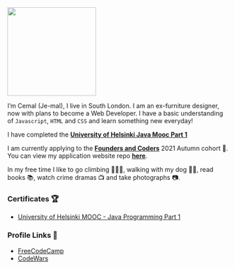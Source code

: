  <img src="https://media.giphy.com/media/1es0suLtBMuZcRBtvl/giphy.gif" width="200"> 

I’m Cemal (Je-mal), I live in South London. I am an ex-furniture designer, now with plans to become a Web Developer. I have a basic understanding of `Javascript`, `HTML` and `CSS` and learn something new everyday!

I have completed the [**University of Helsinki Java Mooc Part 1**](https://java-programming.mooc.fi/) 

I am currently applying to the [**Founders and Coders**](https://www.foundersandcoders.com/) 2021 Autumn cohort 🍁. You can view my application website repo [**here**](https://github.com/cemalokten/fac-application-website).

In my free time I like to go climbing 🧗🏼‍♂️, walking with my dog 🐕‍🦺, read books 📚, watch crime dramas 📺 and take photographs 📷.

### Certificates 🏆

* [University of Helsinki MOOC - Java Programming Part 1](https://certificates.mooc.fi/validate/xgg8x6qj2e)

### Profile Links 🔗

* [FreeCodeCamp](https://www.freecodecamp.org/cemalokten)
* [CodeWars](https://www.codewars.com/users/cemalokten)
